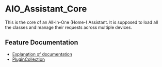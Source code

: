 # AIO_Assistant_Core
This is the core of an All-In-One (Home-) Assistant. It is supposed to load all the classes and manage their requests across multiple devices.


## Feature Documentation

- [Explanation of documentation](docs/docs_structure/README.md)
- [PluginCollection](docs/features/PluginCollection.md)